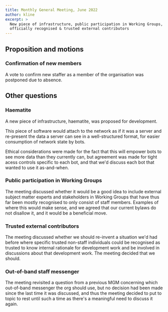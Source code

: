 ```yaml
---
title: Monthly General Meeting, June 2022
author: kline
excerpt: >
  New piece of infrastructure, public participation in Working Groups, and
  officially recognised & trusted external contributors
---
```


## Proposition and motions

### Confirmation of new members

A vote to confirm new staffer as a member of the organisation was postponed
due to absence.

## Other questions

### Haematite

A new piece of infrastructure, haematite, was proposed for development.

This piece of software would attach to the network as if it was a server and
re-present the data a server can see in a well-structured format, for easier
consumption of network state by bots.

Ethical considerations were made for the fact that this will empower bots to
see more data than they currently can, but agreement was made for tight acess
controls specific to each bot, and that we'd discuss each bot that wanted to
use it as-and-when.

### Public participation in Working Groups

The meeting discussed whether it would be a good idea to include external
subject matter experts and stakeholders in Working Groups that have thus far
been mostly recognised to only consist of staff members. Examples of where
this would make sense, and we agreed that our current bylaws do not disallow
it, and it would be a beneficial move.

### Trusted external contributors

The meeting discussed whether we should re-invent a situation we'd had before
where specific trusted non-staff individuals could be recognised as trusted to
know internal rationale for development work and be involved in discussions
about that development work. The meeting decided that we should.

### Out-of-band staff messenger

The meeting revisited a question from a previous MGM concerning which
out-of-band messenger the org should use, but no decision had been made since
the last time it was discussed, and thus the meeting decided to put to topic
to rest until such a time as there's a meaningful need to discuss it again.
